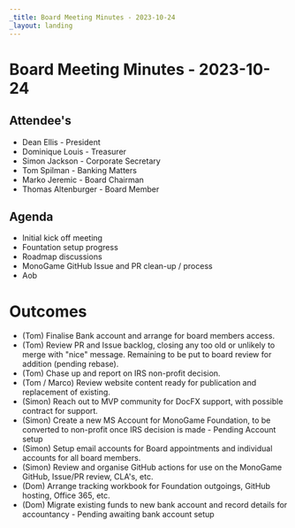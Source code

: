 ```yaml
---
_title: Board Meeting Minutes - 2023-10-24 
_layout: landing
---
```

# Board Meeting Minutes - 2023-10-24

## Attendee's
- Dean Ellis - President
- Dominique Louis - Treasurer
- Simon Jackson - Corporate Secretary
- Tom Spilman - Banking Matters
- Marko Jeremic - Board Chairman
- Thomas Altenburger - Board Member

## Agenda
- Initial kick off meeting
- Fountation setup progress
- Roadmap discussions
- MonoGame GitHub Issue and PR clean-up / process
- Aob

# Outcomes
- (Tom) Finalise Bank account and arrange for board  members access.
- (Tom) Review PR and Issue backlog, closing any too old or unlikely to merge with "nice" message.  Remaining to be put to board review for addition (pending rebase).
- (Tom) Chase up and report on IRS non-profit decision.
- (Tom / Marco) Review website content ready for publication and replacement of existing.
- (Simon) Reach out to MVP community for DocFX support, with possible contract for support.
- (Simon) Create a new MS Account for MonoGame Foundation, to be converted to non-profit once IRS decision is made - Pending Account setup
- (Simon) Setup email accounts for Board appointments and individual accounts for all board members.
- (Simon) Review and organise GitHub actions for use on the MonoGame GitHub, Issue/PR review, CLA's, etc.
- (Dom) Arrange tracking workbook for Foundation outgoings, GitHub hosting, Office 365, etc.
- (Dom) Migrate existing funds to new bank account and record details for accountancy - Pending awaiting bank account setup
